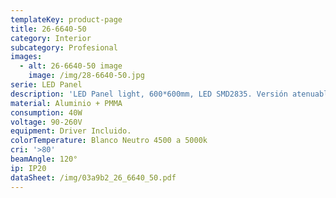 ```yaml
---
templateKey: product-page
title: 26-6640-50
category: Interior
subcategory: Profesional
images:
  - alt: 26-6640-50 image
    image: /img/28-6640-50.jpg
serie: LED Panel
description: 'LED Panel light, 600*600mm, LED SMD2835. Versión atenuable para empotrar.'
material: Aluminio + PMMA
consumption: 40W
voltage: 90-260V
equipment: Driver Incluido.
colorTemperature: Blanco Neutro 4500 a 5000k
cri: '>80'
beamAngle: 120°
ip: IP20
dataSheet: /img/03a9b2_26_6640_50.pdf
---
```



